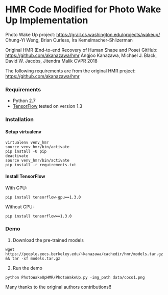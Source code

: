 # HMR Code Modified for Photo Wake Up Implementation

Photo Wake Up project: https://grail.cs.washington.edu/projects/wakeup/
Chung-Yi Weng, Brian Curless, Ira Kemelmacher-Shlizerman

Original HMR (End-to-end Recovery of Human Shape and Pose) GitHub: https://github.com/akanazawa/hmr
Angjoo Kanazawa, Michael J. Black, David W. Jacobs, Jitendra Malik
CVPR 2018

The following requirements are from the original HMR project: https://github.com/akanazawa/hmr

### Requirements
- Python 2.7
- [TensorFlow](https://www.tensorflow.org/) tested on version 1.3

### Installation

#### Setup virtualenv
```
virtualenv venv_hmr
source venv_hmr/bin/activate
pip install -U pip
deactivate
source venv_hmr/bin/activate
pip install -r requirements.txt
```
#### Install TensorFlow
With GPU:
```
pip install tensorflow-gpu==1.3.0
```
Without GPU:
```
pip install tensorflow==1.3.0
```

### Demo

1. Download the pre-trained models
```
wget https://people.eecs.berkeley.edu/~kanazawa/cachedir/hmr/models.tar.gz && tar -xf models.tar.gz
```

2. Run the demo
```
python PhotoWakeUpHMR/PhotoWakeUp.py -img_path data/coco1.png
```

Many thanks to the original authors contributions!!
